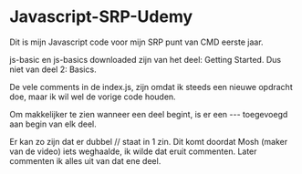 # Javascript-SRP-Udemy
Dit is mijn Javascript code voor mijn SRP punt van CMD eerste jaar.

js-basic en js-basics downloaded zijn van het deel: Getting Started. Dus niet van deel 2: Basics.

De vele comments in de index.js, zijn omdat ik steeds een nieuwe opdracht doe, maar ik wil wel de vorige code houden. 

Om makkelijker te zien wanneer een deel begint, is er een --- toegevoegd aan begin van elk deel.

Er kan zo zijn dat er dubbel // staat in 1 zin. Dit komt doordat Mosh (maker van de video) iets weghaalde, ik wilde dat eruit commenten. Later commenten ik alles uit van dat ene deel.